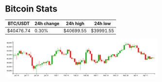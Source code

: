 # Bitcoin Stats

BTC/USDT|24h change|24h high|24h low|
|---|---|---|---|
|$40476.74|0.30%|$40699.55|$39991.55|

<img src="./chart.svg">
